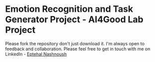 # Emotion Recognition and Task Generator Project - AI4Good Lab Project
Please fork the repository don't just download it.
I'm always open to feedback and collaboration. Please feel free to get in touch with me on LinkedIn - [Eptehal Nashnoush](https://www.linkedin.com/in/eptehalnashnoush/)
